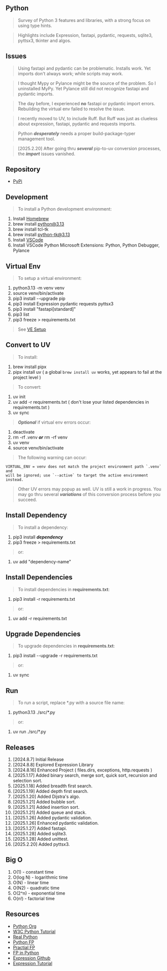 Python
------
>Survey of Python 3 features and libraries, with a strong focus on using type hints.

>Highlights include Expression, fastapi, pydantic, requests, sqlite3, pyttsx3, tkinter and algos.

Issues
------
>Using fastapi and pydantic can be problematic. Installs work. Yet imports don't always work; while scripts may work.

>I thought Mypy or Pylance might be the source of the problem. So I uninstalled MyPy. Yet Pylance still did not recognize fastapi and pydantic imports.

>The day before, I experienced **no** fastapi or pydantic import errors. Rebuilding the virtual env failed to resolve the issue.

>I recently moved to UV, to include Ruff. But Ruff was just as clueless about expression, fastapi, pydantic and requests imports.

>Python ***desperately*** needs a proper build-package-typer management tool.

>[2025.2.20] After going thru ***several*** pip-to-uv conversion processes, the ***import*** issues vanished.

Repository
----------
* [PyPi](https://pypi.org/)

Development
-----------
>To install a Python development environment:
1. Install [Homebrew](https://brew.sh/)
2. brew install python@3.13
3. brew install tcl-tk
4. brew install python-tk@3.13
5. Install [VSCode](https://code.visualstudio.com/)
6. Install VSCode Python Microsoft Extensions: Python, Python Debugger, Pylance

Virtual Env
-----------
>To setup a virtual environment:
1. python3.13 -m venv venv
2. source venv/bin/activate
3. pip3 install --upgrade pip
4. pip3 install Expression pydantic requests pyttsx3
5. pip3 install "fastapi[standard]"
6. pip3 list
7. pip3 freeze > requirements.txt
>See [VE Setup](https://www.freecodecamp.org/news/how-to-setup-virtual-environments-in-python/)

Convert to UV
-------------
>To install:
1. brew install pipx
2. pipx install uv ( a global ```brew install uv``` works, yet appears to fail at the project level )
>To convert:
1. uv init
2. uv add -r requirements.txt ( don't lose your listed dependencies in requirements.txt )
3. uv sync
>***Optional*** if virtual env errors occur:
1. deactivate
2. rm -rf .venv ***or*** rm -rf venv
3. uv venv
4. source venv/bin/activate
>The following warning can occur:
```
VIRTUAL_ENV = venv does not match the project environment path `.venv` and
will be ignored; use `--active` to target the active environment instead.
```
>Other UV errors may popup as well. UV is still a work in progress. You may go
>thru several ***variations*** of this conversion process before you succeed.

Install Dependency
------------------
>To install a dependency:
1. pip3 install ***dependency***
2. pip3 freeze > requirements.txt
>or:
1. uv add "dependency-name"

Install Dependencies
--------------------
>To install dependencies in **requirements.txt**:
1. pip3 install -r requirements.txt
>or:
1. uv add -r requirements.txt

Upgrade Dependencies
--------------------
>To upgrade dependencies in **requirements.txt**:
1. pip3 install --upgrade -r requirements.txt
>or:
1. uv sync

Run
---
>To run a script, replace *.py with a source file name:
1. python3.13 ./src/*.py
>or:
1. uv run ./src/*.py

Releases
--------
1. [2024.8.7] Initial Release
2. [2024.8.8] Explored Expression Library
3. [2024.8.16] Enhanced Project ( files.dirs, exceptions, http.requests )
4. [2025.1.17] Added binary search, merge sort, quick sort, recursion and selection sort.
5. [2025.1.18] Added breadth first search.
6. [2025.1.19] Added depth first search.
7. [2025.1.20] Added Dijstra's algo.
8. [2025.1.21] Added bubble sort.
9. [2025.1.21] Added insertion sort.
10. [2025.1.21] Added queue and stack.
11. [2025.1.26] Added pydantic validation.
12. [2025.1.26] Enhanced pydantic validation.
13. [2025.1.27] Added fastapi.
14. [2025.1.28] Added sqlite3.
15. [2025.1.28] Added unittest.
16. [2025.2.20] Added pyttsx3.

Big O
-----
1. O(1)     - constant time
2. O(log N) - logarithmic time
3. O(N)     - linear time
4. O(N2)    - quadratic time
5. O(2^n)   - exponential time
6. O(n!)    - factorial time

Resources
---------
* [Python Org](https://www.python.org/)
* [W3C Python Tutorial](https://www.w3schools.com/python/)
* [Real Python](https://realpython.com/)
* [Python FP](https://www.kite.com/blog/python/functional-programming/)
* [Practial FP](https://maryrosecook.com/blog/post/a-practical-introduction-to-functional-programming)
* [FP in Python](https://stackabuse.com/functional-programming-in-python/)
* [Expression Github](https://github.com/dbrattli/Expression)
* [Expression Tutorial](https://expression.readthedocs.io/en/latest/tutorial/introduction.html)
